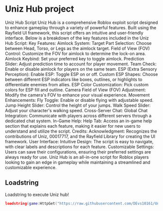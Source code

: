 # Uniz Hub project 
Uniz Hub Script Uniz Hub is a comprehensive Roblox exploit script designed to enhance gameplay through a variety of powerful features. Built using the Rayfield UI framework, this script offers an intuitive and user-friendly interface. Below is a breakdown of the key features included in the Uniz Hub Script:  Key Features: Aimlock System:  Target Part Selection: Choose between Head, Torso, or Legs as the aimlock target. Field of View (FOV) Control: Customize the FOV for aimlock to determine the lock-on area. Aimlock Keybind: Set your preferred key to toggle aimlock. Prediction Slider: Adjust prediction time to account for player movement. Team Check: Enable or disable aimlock for players on the same team. ESP (Extra Sensory Perception):  Enable ESP: Toggle ESP on or off. Custom ESP Shapes: Choose between different ESP indicators like boxes, outlines, or highlights to differentiate enemies from allies. ESP Color Customization: Pick custom colors for ESP fill and outline. Camera Field of View (FOV) Adjustment: Modify the camera's FOV to enhance your visual experience. Movement Enhancements:  Fly Toggle: Enable or disable flying with adjustable speed. Jump Height Slider: Control the height of your jumps. Walk Speed Slider: Adjust your character's walking speed. Cross-Server Chat:  Global Chat Integration: Communicate with players across different servers through a dedicated chat system. In-Game Help:  Help Tab: Access an in-game help section that explains each feature, making it easier for new users to understand and utilize the script. Credits:  Acknowledgment: Recognizes the contributions of Uniz, 00017717, and the Rayfield Library for creating the UI framework. User Interface: Intuitive Design: The script is easy to navigate, with clear labels and descriptions for each feature. Customizable Settings: Users can save their configurations, ensuring their preferred settings are always ready for use. Uniz Hub is an all-in-one script for Roblox players looking to gain an edge in gameplay while maintaining a streamlined and customizable experience.

  ## Loadstring

Loadstring to execute Uniz hub!
```lua
loadstring(game:HttpGet("https://raw.githubusercontent.com/DEvs10161/Uniz-Hub-project-/main/Main2",true))()
```
